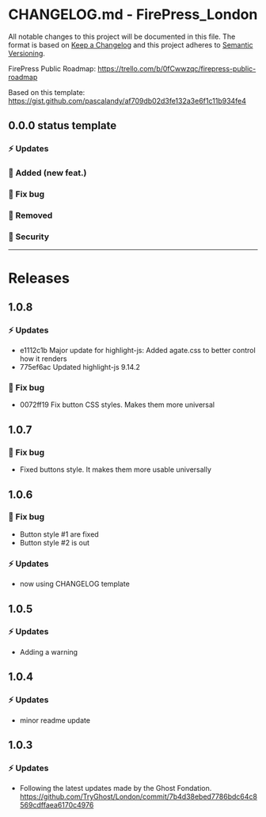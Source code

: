 # CHANGELOG.md - FirePress_London

All notable changes to this project will be documented in this file. The format is based on [Keep a Changelog](https://keepachangelog.com/en/1.0.0/) and this project adheres to [Semantic Versioning](https://semver.org/spec/v2.0.0.html).

FirePress Public Roadmap:
https://trello.com/b/0fCwwzqc/firepress-public-roadmap

Based on this template:
https://gist.github.com/pascalandy/af709db02d3fe132a3e6f1c11b934fe4

## 0.0.0 status template
### ⚡️ Updates
### 🚀 Added (new feat.)
### 🐛 Fix bug
### 🛑 Removed
### 🔑 Security

---

# Releases


## 1.0.8
### ⚡️ Updates
- e1112c1b Major update for highlight-js: Added agate.css to better control how it renders
- 775ef6ac Updated highlight-js 9.14.2

### 🐛 Fix bug
- 0072ff19 Fix button CSS styles. Makes them more universal


## 1.0.7
### 🐛 Fix bug
- Fixed buttons style. It makes them more usable universally


## 1.0.6
### 🐛 Fix bug
- Button style #1 are fixed
- Button style #2 is out

### ⚡️ Updates
- now using CHANGELOG template


## 1.0.5
### ⚡️ Updates
- Adding a warning


## 1.0.4
### ⚡️ Updates
- minor readme update


## 1.0.3
### ⚡️ Updates
- Following the latest updates made by the Ghost Fondation. 
https://github.com/TryGhost/London/commit/7b4d38ebed7786bdc64c8569cdffaea6170c4976

